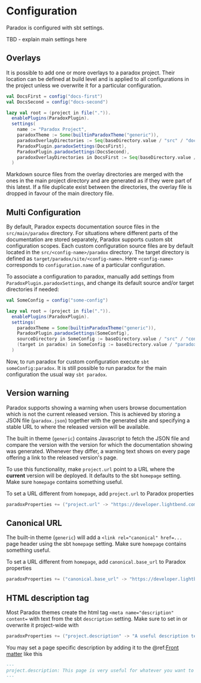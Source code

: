 # Configuration

Paradox is configured with sbt settings.

TBD - explain main settings here

## Overlays

It is possible to add one or more overlays to a paradox project. Their location can be defined at build level and is applied to all configurations in the project unless we overwrite it for a particular configuration.

```scala
val DocsFirst = config("docs-first")
val DocsSecond = config("docs-second")

lazy val root = (project in file(".")).
  enablePlugins(ParadoxPlugin).
  settings(
    name := "Paradox Project",
    paradoxTheme := Some(builtinParadoxTheme("generic")),
    paradoxOverlayDirectories := Seq(baseDirectory.value / "src" / "docs-common"),
    ParadoxPlugin.paradoxSettings(DocsFirst),
    ParadoxPlugin.paradoxSettings(DocsSecond),
    paradoxOverlayDirectories in DocsFirst := Seq(baseDirectory.value / "src" / "docs-first-common", baseDirectory.value / "src" / "docs-second-common")
  )
```

Markdown source files from the overlay directories are merged with the ones in the main project directory and are generated as if they were part of this latest.
If a file duplicate exist between the directories, the overlay file is dropped in favour of the main directory file.

## Multi Configuration

By default, Paradox expects documentation source files in the `src/main/paradox` directory.
For situations where different parts of the documentation are stored separately, Paradox supports custom sbt configuration scopes.
Each custom configuration source files are by default located in the `src/<config-name>/paradox` directory.
The target directory is defined as `target/paradox/site/<config-name>`.
Here `<config-name>` corresponds to `configuration.name` of a particular configuration.

To associate a configuration to paradox, manually add settings from `ParadoxPlugin.paradoxSettings`, and change its default source and/or target directories if needed:

```scala
val SomeConfig = config("some-config")

lazy val root = (project in file(".")).
  enablePlugins(ParadoxPlugin).
  settings(
    paradoxTheme = Some(builtinParadoxTheme("generic")),
    ParadoxPlugin.paradoxSettings(SomeConfig),
    sourceDirectory in SomeConfig := baseDirectory.value / "src" / "configuration-source-directory",
    (target in paradox) in SomeConfig := baseDirectory.value / "paradox" / "site" / "configuration-target-directory"
  )
```

Now, to run paradox for custom configuration execute `sbt someConfig:paradox`.
It is still possible to run paradox for the main configuration the usual way `sbt paradox`.

## Version warning

Paradox supports showing a warning when users browse documentation which is not the current released version. This is achieved by storing a JSON file (`paradox.json`) together with the generated site and specifying a stable URL to where the released version will be available.

The built in theme (`generic`) contains Javascript to fetch the JSON file and compare the version with the version for which the documentation showing was generated. Whenever they differ, a warning text shows on every page offering a link to the released version's page.

To use this functionality, make `project.url` point to a URL where the **current** version will be deployed. It defaults to the sbt `homepage` setting. Make sure `homepage` contains something useful.

To set a URL different from `homepage`, add `project.url` to Paradox properties

```scala
paradoxProperties += ("project.url" -> "https://developer.lightbend.com/docs/paradox/current/")
```

## Canonical URL

The built-in theme (`generic`) will add a `<link rel="canonical" href=...` page header using the sbt `homepage` setting. Make sure `homepage` contains something useful.

To set a URL different from `homepage`, add `canonical.base_url` to Paradox properties

```scala
paradoxProperties += ("canonical.base_url" -> "https://developer.lightbend.com/docs/paradox/current/")
```

## HTML description tag

Most Paradox themes create the html tag `<meta name="description" content=` with text from the sbt `description` setting. Make sure to set in or overwrite it project-wide with

```scala
paradoxProperties += ("project.description" -> "A useful description text for search engines to contemplate")
```

You may set a page specific description by adding it to the @ref:[Front matter](variable-substitution.md) like this

```markdown
---
project.description: This page is very useful for whatever you want to know.
---
```
